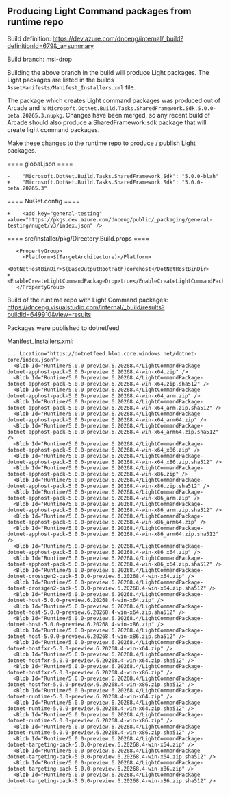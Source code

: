 ## Producing Light Command packages from runtime repo

Build definition: https://dev.azure.com/dnceng/internal/_build?definitionId=679&_a=summary

Build branch: msi-drop

Building the above branch in the build will produce Light packages.   The Light packages are listed in the builds `AssetManifests/Manifest_Installers.xml` file.

The package which creates Light command packages was produced out of Arcade and is `Microsoft.DotNet.Build.Tasks.SharedFramework.Sdk.5.0.0-beta.20265.3.nupkg`.  Changes have been merged, so any recent build of Arcade should also produce a SharedFramework.sdk package that will create light command packages.

Make these changes to the runtime repo to produce / publish Light packages.

==== global.json ====

```
-    "Microsoft.DotNet.Build.Tasks.SharedFramework.Sdk": "5.0.0-blah"
+    "Microsoft.DotNet.Build.Tasks.SharedFramework.Sdk": "5.0.0-beta.20265.3"
```

==== NuGet.config ====

```
+    <add key="general-testing" value="https://pkgs.dev.azure.com/dnceng/public/_packaging/general-testing/nuget/v3/index.json" />
```

==== src/installer/pkg/Directory.Build.props ====

```
   <PropertyGroup>
     <Platform>$(TargetArchitecture)</Platform>
     <DotNetHostBinDir>$(BaseOutputRootPath)corehost</DotNetHostBinDir>
+    <EnableCreateLightCommandPackageDrop>true</EnableCreateLightCommandPackageDrop>
   </PropertyGroup>
```

Build of the runtime repo with Light Command packages: https://dnceng.visualstudio.com/internal/_build/results?buildId=649910&view=results

Packages were published to dotnetfeed

Manifest_Installers.xml: 

```
... Location="https://dotnetfeed.blob.core.windows.net/dotnet-core/index.json">
  <Blob Id="Runtime/5.0.0-preview.6.20268.4/LightCommandPackage-dotnet-apphost-pack-5.0.0-preview.6.20268.4-win-x64.zip" />
  <Blob Id="Runtime/5.0.0-preview.6.20268.4/LightCommandPackage-dotnet-apphost-pack-5.0.0-preview.6.20268.4-win-x64.zip.sha512" />
  <Blob Id="Runtime/5.0.0-preview.6.20268.4/LightCommandPackage-dotnet-apphost-pack-5.0.0-preview.6.20268.4-win-x64_arm.zip" />
  <Blob Id="Runtime/5.0.0-preview.6.20268.4/LightCommandPackage-dotnet-apphost-pack-5.0.0-preview.6.20268.4-win-x64_arm.zip.sha512" />
  <Blob Id="Runtime/5.0.0-preview.6.20268.4/LightCommandPackage-dotnet-apphost-pack-5.0.0-preview.6.20268.4-win-x64_arm64.zip" />
  <Blob Id="Runtime/5.0.0-preview.6.20268.4/LightCommandPackage-dotnet-apphost-pack-5.0.0-preview.6.20268.4-win-x64_arm64.zip.sha512" />
  <Blob Id="Runtime/5.0.0-preview.6.20268.4/LightCommandPackage-dotnet-apphost-pack-5.0.0-preview.6.20268.4-win-x64_x86.zip" />
  <Blob Id="Runtime/5.0.0-preview.6.20268.4/LightCommandPackage-dotnet-apphost-pack-5.0.0-preview.6.20268.4-win-x64_x86.zip.sha512" />
  <Blob Id="Runtime/5.0.0-preview.6.20268.4/LightCommandPackage-dotnet-apphost-pack-5.0.0-preview.6.20268.4-win-x86.zip" />
  <Blob Id="Runtime/5.0.0-preview.6.20268.4/LightCommandPackage-dotnet-apphost-pack-5.0.0-preview.6.20268.4-win-x86.zip.sha512" />
  <Blob Id="Runtime/5.0.0-preview.6.20268.4/LightCommandPackage-dotnet-apphost-pack-5.0.0-preview.6.20268.4-win-x86_arm.zip" />
  <Blob Id="Runtime/5.0.0-preview.6.20268.4/LightCommandPackage-dotnet-apphost-pack-5.0.0-preview.6.20268.4-win-x86_arm.zip.sha512" />
  <Blob Id="Runtime/5.0.0-preview.6.20268.4/LightCommandPackage-dotnet-apphost-pack-5.0.0-preview.6.20268.4-win-x86_arm64.zip" />
  <Blob Id="Runtime/5.0.0-preview.6.20268.4/LightCommandPackage-dotnet-apphost-pack-5.0.0-preview.6.20268.4-win-x86_arm64.zip.sha512" />
  <Blob Id="Runtime/5.0.0-preview.6.20268.4/LightCommandPackage-dotnet-apphost-pack-5.0.0-preview.6.20268.4-win-x86_x64.zip" />
  <Blob Id="Runtime/5.0.0-preview.6.20268.4/LightCommandPackage-dotnet-apphost-pack-5.0.0-preview.6.20268.4-win-x86_x64.zip.sha512" />
  <Blob Id="Runtime/5.0.0-preview.6.20268.4/LightCommandPackage-dotnet-crossgen2-pack-5.0.0-preview.6.20268.4-win-x64.zip" />
  <Blob Id="Runtime/5.0.0-preview.6.20268.4/LightCommandPackage-dotnet-crossgen2-pack-5.0.0-preview.6.20268.4-win-x64.zip.sha512" />
  <Blob Id="Runtime/5.0.0-preview.6.20268.4/LightCommandPackage-dotnet-host-5.0.0-preview.6.20268.4-win-x64.zip" />
  <Blob Id="Runtime/5.0.0-preview.6.20268.4/LightCommandPackage-dotnet-host-5.0.0-preview.6.20268.4-win-x64.zip.sha512" />
  <Blob Id="Runtime/5.0.0-preview.6.20268.4/LightCommandPackage-dotnet-host-5.0.0-preview.6.20268.4-win-x86.zip" />
  <Blob Id="Runtime/5.0.0-preview.6.20268.4/LightCommandPackage-dotnet-host-5.0.0-preview.6.20268.4-win-x86.zip.sha512" />
  <Blob Id="Runtime/5.0.0-preview.6.20268.4/LightCommandPackage-dotnet-hostfxr-5.0.0-preview.6.20268.4-win-x64.zip" />
  <Blob Id="Runtime/5.0.0-preview.6.20268.4/LightCommandPackage-dotnet-hostfxr-5.0.0-preview.6.20268.4-win-x64.zip.sha512" />
  <Blob Id="Runtime/5.0.0-preview.6.20268.4/LightCommandPackage-dotnet-hostfxr-5.0.0-preview.6.20268.4-win-x86.zip" />
  <Blob Id="Runtime/5.0.0-preview.6.20268.4/LightCommandPackage-dotnet-hostfxr-5.0.0-preview.6.20268.4-win-x86.zip.sha512" />
  <Blob Id="Runtime/5.0.0-preview.6.20268.4/LightCommandPackage-dotnet-runtime-5.0.0-preview.6.20268.4-win-x64.zip" />
  <Blob Id="Runtime/5.0.0-preview.6.20268.4/LightCommandPackage-dotnet-runtime-5.0.0-preview.6.20268.4-win-x64.zip.sha512" />
  <Blob Id="Runtime/5.0.0-preview.6.20268.4/LightCommandPackage-dotnet-runtime-5.0.0-preview.6.20268.4-win-x86.zip" />
  <Blob Id="Runtime/5.0.0-preview.6.20268.4/LightCommandPackage-dotnet-runtime-5.0.0-preview.6.20268.4-win-x86.zip.sha512" />
  <Blob Id="Runtime/5.0.0-preview.6.20268.4/LightCommandPackage-dotnet-targeting-pack-5.0.0-preview.6.20268.4-win-x64.zip" />
  <Blob Id="Runtime/5.0.0-preview.6.20268.4/LightCommandPackage-dotnet-targeting-pack-5.0.0-preview.6.20268.4-win-x64.zip.sha512" />
  <Blob Id="Runtime/5.0.0-preview.6.20268.4/LightCommandPackage-dotnet-targeting-pack-5.0.0-preview.6.20268.4-win-x86.zip" />
  <Blob Id="Runtime/5.0.0-preview.6.20268.4/LightCommandPackage-dotnet-targeting-pack-5.0.0-preview.6.20268.4-win-x86.zip.sha512" />
  ...
```
